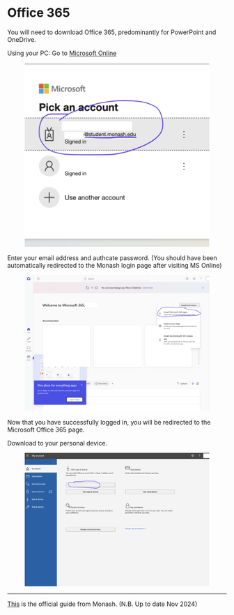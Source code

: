# Office 365

You will need to download Office 365, predominantly for PowerPoint and OneDrive.

Using your PC:
Go to [Microsoft Online](https://login.microsoftonline.com/)

<figure>
  <img src="./images/a.png">
</figure>

Enter your email address and authcate password. (You should have been automatically redirected to the Monash login page after visiting MS Online)

<figure>
  <img src="./images/b.png">
</figure>

Now that you have successfully logged in, you will be redirected to the Microsoft Office 365 page.

Download to your personal device.

<figure>
  <img src="./images/c.png">
</figure>

---

[This](https://www.monash.edu/news/articles/download-microsoft-office-365-for-free) is the official guide from Monash. (N.B. Up to date Nov 2024)

